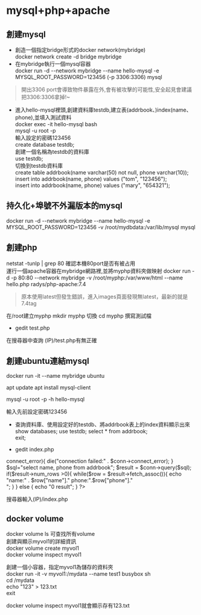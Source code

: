 # mysql+php+apache  

## 創建mysql
* 創造一個指定bridge形式的docker network(mybridge)  
docker network create -d bridge mybridge  
* 在mybridge執行一個mysql容器  
docker run -d --network mybridge --name hello-mysql -e MYSQL_ROOT_PASSWORD=123456 (-p 3306:3306) mysql  
>開出3306 port會導致物件暴露在外,會有被攻擊的可能性,安全起見會建議把3306:3306拿掉!~  

* 進入hello-mysql裡頭,創建資料庫testdb,建立表(addrbook、)index(name、phone),並填入測試資料  
docker exec -it hello-mysql bash  
mysql -u root -p  
輸入設定的密碼123456  
create database testdb;  
創建一個名稱為testdb的資料庫  
use testdb;  
切換到testdb資料庫  
create table addrbook(name varchar(50) not null, phone varchar(10));  
insert into addrbook(name, phone) values ("tom", "123456");  
insert into addrbook(name, phone) values ("mary", "654321");  

## 持久化+埠號不外漏版本的mysql  
docker run -d --network mybridge --name hello-mysql -e MYSQL_ROOT_PASSWORD=123456 -v /root/mydbdata:/var/lib/mysql mysql  

## 創建php  
netstat -tunlp | grep 80 確認本機80port是否有被占用  
運行一個apache容器在mybridge網路裡,並將myphp資料夾做映射
docker run -d -p 80:80 --network mybridge -v /root/myphp:/var/www/html --name hello.php radys/php-apache:7.4 
>原本使用latest但發生錯誤，進入images頁面發現無latest，最新的就是7.4tag  

在/root建立myphp
mkdir myphp
切換
cd myphp
撰寫測試檔
* gedit test.php

<?php
phpinfo();
?>

在搜尋器中查詢 (IP)/test.php有無正確

## 創建ubuntu連結mysql
docker run -it --name mybridge ubuntu

apt update
apt install mysql-client

mysql -u root -p -h hello-mysql

輸入先前設定密碼123456
* 查詢資料庫、使用設定好的testdb、將addrbook表上的index資料顯示出來
show databases;
use testdb;
select * from addrbook;      
exit;

* gedit index.php

<?php
$servername="hello-mysql";
$username="root";
$password="123456";
$dbname="testdb";

$conn = new mysql($servername, $username, $password, $dbname);

if($conn->connect_error){
   die("connection failed:" . $conn->connect_error);
}

$sql="select name, phone from addrbook";
$result = $conn->query($sql);

if($result->num_rows >0){
  while($row = $result->fetch_assoc()){
    echo "name:" . $row["name"]." phone:".$row["phone"]."<br>";
  }
} else {
  echo "0 result";
}


?>

搜尋器輸入(IP)/index.php  

## docker volume  
docker volume ls 可查找所有volume  
創建與顯示myvol1的詳細資訊  
docker volume create myvol1  
docker volume inspect myvol1  

創建一個小容器，指定myvol1為儲存的資料夾  
docker run -it -v myvol1:/mydata --name test1 busybox sh  
cd /mydata  
echo "123" > 123.txt  
exit  

docker volume inspect myvol1就會顯示存有123.txt  
